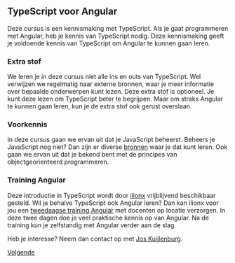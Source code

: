 ## TypeScript voor Angular

Deze cursus is een kennismaking met TypeScript. Als je gaat programmeren met Angular, heb je kennis van TypeScript 
nodig. Deze kennismaking geeft je voldoende kennis van TypeScript om Angular te kunnen gaan leren.

### Extra stof

We leren je in deze cursus niet alle ins en outs van TypeScript. Wel verwijzen we regelmatig naar externe bronnen,
waar je meer informatie over bepaalde onderwerpen kunt lezen. Deze extra stof is optioneel. Je kunt deze lezen om 
TypeScript beter te begrijpen. Maar om straks Angular te kunnen gaan leren, kun je de extra stof ook gerust overslaan.

### Voorkennis

In deze cursus gaan we ervan uit dat je JavaScript beheerst. Beheers je JavaScript nog niet? Dan zijn er diverse 
[bronnen](http://www.w3schools.com/js) waar je dat kunt leren. Ook gaan we ervan uit dat je bekend bent met de principes
van objectgeorienteerd programmeren.

### Training Angular

Deze introductie in TypeScript wordt door [ilionx](http://www.ilionx.com) vrijblijvend beschikbaar gesteld. Wil je 
behalve TypeScript ook Angular leren? Dan kan ilionx voor jou een 
[tweedaagse training Angular](https://www.ilionx.com/diensten/trainingen/trainingen-angular/ecmascript2015-typescript-2) 
met docenten op locatie verzorgen. In deze twee dagen doe je veel praktische kennis op van Angular. Na de training kun 
je zelfstandig met Angular verder aan de slag.

Heb je interesse? Neem dan contact op met 
[Jos Kuijlenburg](https://www.ilionx.com/diensten/trainingen/trainingen-angular/ecmascript2015-typescript-2).

[Volgende](02.programmeeromgeving.opdracht.md)